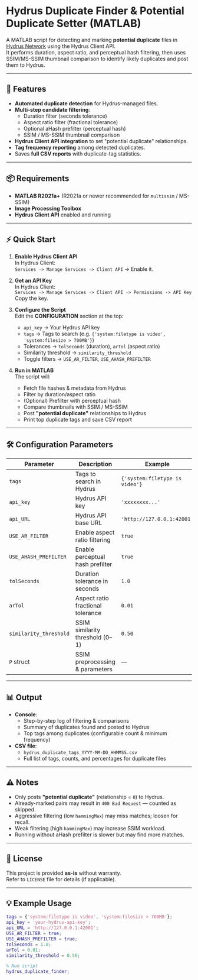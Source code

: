 # Hydrus Duplicate Finder & Potential Duplicate Setter (MATLAB)

A MATLAB script for detecting and marking **potential duplicate** files in [Hydrus Network](https://hydrusnetwork.github.io/hydrus/) using the Hydrus Client API.  
It performs duration, aspect ratio, and perceptual hash filtering, then uses SSIM/MS-SSIM thumbnail comparison to identify likely duplicates and post them to Hydrus.

---

## 🚀 Features
- **Automated duplicate detection** for Hydrus-managed files.
- **Multi-step candidate filtering**:
  - Duration filter (seconds tolerance)
  - Aspect ratio filter (fractional tolerance)
  - Optional aHash prefilter (perceptual hash)
  - SSIM / MS-SSIM thumbnail comparison
- **Hydrus Client API integration** to set "potential duplicate" relationships.
- **Tag frequency reporting** among detected duplicates.
- Saves **full CSV reports** with duplicate-tag statistics.

---

## 📦 Requirements
- **MATLAB R2021a+** (R2021a or newer recommended for `multissim` / MS-SSIM)
- **Image Processing Toolbox**
- **Hydrus Client API** enabled and running

---

## ⚡ Quick Start

1. **Enable Hydrus Client API**  
   In Hydrus Client:  
   `Services -> Manage Services -> Client API` → Enable it.

2. **Get an API Key**  
   In Hydrus Client:  
   `Services -> Manage Services -> Client API -> Permissions -> API Key`  
   Copy the key.

3. **Configure the Script**  
   Edit the **CONFIGURATION** section at the top:
   - `api_key` → Your Hydrus API key
   - `tags` → Tags to search (e.g. `{'system:filetype is video', 'system:filesize > 700MB'}`)
   - Tolerances → `tolSeconds` (duration), `arTol` (aspect ratio)
   - Similarity threshold → `similarity_threshold`
   - Toggle filters → `USE_AR_FILTER`, `USE_AHASH_PREFILTER`

4. **Run in MATLAB**  
   The script will:
   - Fetch file hashes & metadata from Hydrus
   - Filter by duration/aspect ratio
   - (Optional) Prefilter with perceptual hash
   - Compare thumbnails with SSIM / MS-SSIM
   - Post **"potential duplicate"** relationships to Hydrus
   - Print top duplicate tags and save CSV report

---

## 🛠 Configuration Parameters

| Parameter                | Description | Example |
|--------------------------|-------------|---------|
| `tags`                   | Tags to search in Hydrus | `{'system:filetype is video'}` |
| `api_key`                | Hydrus API key | `'xxxxxxxx...'` |
| `api_URL`                | Hydrus API base URL | `'http://127.0.0.1:42001'` |
| `USE_AR_FILTER`          | Enable aspect ratio filtering | `true` |
| `USE_AHASH_PREFILTER`    | Enable perceptual hash prefilter | `true` |
| `tolSeconds`             | Duration tolerance in seconds | `1.0` |
| `arTol`                  | Aspect ratio fractional tolerance | `0.01` |
| `similarity_threshold`   | SSIM similarity threshold (0–1) | `0.50` |
| `P` struct               | SSIM preprocessing & parameters | — |

---

## 📊 Output
- **Console**:  
  - Step-by-step log of filtering & comparisons  
  - Summary of duplicates found and posted to Hydrus  
  - Top tags among duplicates (configurable count & minimum frequency)
- **CSV file**:  
  - `hydrus_duplicate_tags_YYYY-MM-DD_HHMMSS.csv`  
  - Full list of tags, counts, and percentages for duplicate files

---

## ⚠ Notes
- Only posts **"potential duplicate"** (relationship = `0`) to Hydrus.
- Already-marked pairs may result in `400 Bad Request` — counted as skipped.
- Aggressive filtering (low `hammingMax`) may miss matches; loosen for recall.
- Weak filtering (high `hammingMax`) may increase SSIM workload.
- Running without aHash prefilter is slower but may find more matches.

---

## 📜 License
This project is provided **as-is** without warranty.  
Refer to `LICENSE` file for details (if applicable).

---

## 💡 Example Usage
```matlab
tags = {'system:filetype is video', 'system:filesize > 700MB'};
api_key = 'your-hydrus-api-key';
api_URL = 'http://127.0.0.1:42001';
USE_AR_FILTER = true;
USE_AHASH_PREFILTER = true;
tolSeconds = 1.0;
arTol = 0.01;
similarity_threshold = 0.50;

% Run script
hydrus_duplicate_finder;
